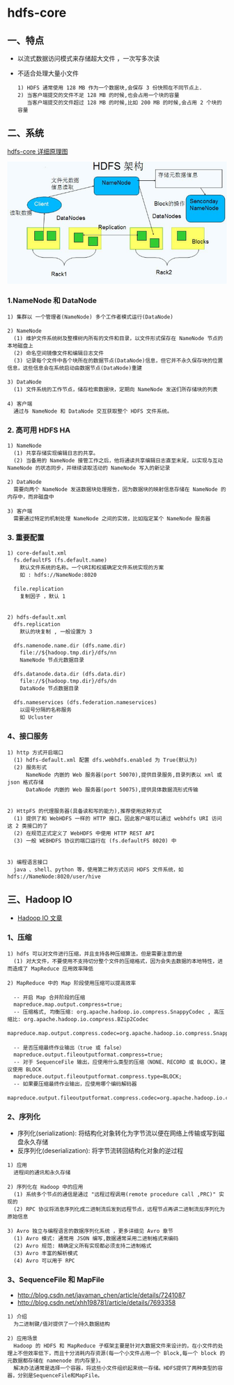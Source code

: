 # hdfs-core

## 一、特点

- 以流式数据访问模式来存储超大文件 ，一次写多次读
- 不适合处理大量小文件

  ```
  1) HDFS 通常使用 128 MB 作为一个数据块,会保存 3 份快照在不同节点上.
  2) 当客户端提交的文件不足 128 MB 的时候,也会占用一个块的容量
     当客户端提交的文件超过 128 MB 的时候,比如 200 MB 的时候,会占用 2 个块的容量
  ```


## 二、系统

[hdfs-core 详细原理图](https://www.processon.com/view/link/56629a87e4b01db999f2f337)


![](../file/HDFS.jpg)

### 1.NameNode 和 DataNode


```
1) 集群以 一个管理者(NameNode) 多个工作者模式运行(DataNode)

2) NameNode
  (1) 维护文件系统树及整棵树内所有的文件和目录，以文件形式保存在 NameNode 节点的本地磁盘上
  (2) 命名空间镜像文件和编辑日志文件
  (3) 记录每个文件中各个块所在的数据节点(DataNode)信息，但它并不永久保存块的位置信息，这些信息会在系统启动由数据节点(DataNode)重建

3) DataNode
  (1) 文件系统的工作节点，储存检索数据块，定期向 NameNode 发送们所存储块的列表

4) 客户端
  通过与 NameNode 和 DataNode 交互获取整个 HDFS 文件系统。
```

### 2. 高可用 HDFS HA


```
1) NameNode
  (1) 共享存储实现编辑日志的共享。
  (2) 当备用的 NameNode 接管工作之后，他将通读共享编辑日志直至末尾，以实现与互动 NameNode 的状态同步，并继续读取活动的 NameNode 写入的新记录

2) DataNode
  需要向两个 NameNode 发送数据块处理报告，因为数据块的映射信息存储在 NameNode 的内存中，而非磁盘中

3) 客户端
  需要通过特定的机制处理 NameNode 之间的实效，比如指定某个 NameNode 服务器
```

### 3. 重要配置

```
1) core-default.xml
  fs.defaultFS (fs.default.name)
    默认文件系统的名称。一个URI和权威确定文件系统实现的方案
    如 : hdfs://NameNode:8020

  file.replication
    复制因子 ，默认 1


2) hdfs-default.xml
  dfs.replication
    默认的块复制 , 一般设置为 3

  dfs.namenode.name.dir (dfs.name.dir)
    file://${hadoop.tmp.dir}/dfs/nn
    NameNode 节点元数据目录

  dfs.datanode.data.dir (dfs.data.dir)
    file://${hadoop.tmp.dir}/dfs/dn
    DataNode 节点数据目录

  dfs.nameservices (dfs.federation.nameservices)
    以逗号分隔的名称服务
    如 Ucluster

```

### 4、接口服务

```
1) http 方式开启端口
  (1) hdfs-default.xml 配置 dfs.webhdfs.enabled 为 True(默认为)
  (2) 服务形式
      NameNode 内嵌的 Web 服务器(port 50070),提供目录服务,目录列表以 xml 或 json 格式存储
      DataNode 内嵌的 Web 服务器(port 50075),提供具体数据流形式传输


2) HttpFS 的代理服务器(具备读和写的能力),推荐使用这种方式
  (1) 提供了和 WebHDFS 一样的 HTTP 接口，因此客户端可以通过 webhdfs URI 访问这 2 类接口的了
  (2) 在规范正式定义了 WebHDFS 中使用 HTTP REST API
  (3) 一般 WEBHDFS 协议的端口运行在 (fs.defaultFS 8020) 中


3) 编程语言接口
  java 、shell、python 等，使用第二种方式访问 HDFS 文件系统，如 hdfs://NameNode:8020/user/hive

```


## 三、Hadoop IO

- [Hadoop IO 文章](http://sishuok.com/forum/blogPost/list/5963.html)

### 1、压缩

```
1) hdfs 可以对文件进行压缩，并且支持各种压缩算法，但是需要注意的是
  (1) 对大文件，不要使用不支持切分整个文件的压缩格式，因为会失去数据的本地特性，进而造成了 MapReduce 应用效率降低

2) MapReduce 中的 Map 阶段使用压缩可以提高效率

  -- 开启 Map 合并阶段的压缩
  mapreduce.map.output.compress=true;
  -- 压缩格式, 均衡压缩: org.apache.hadoop.io.compress.SnappyCodec , 高压缩比: org.apache.hadoop.io.compress.BZip2Codec
  mapreduce.map.output.compress.codec=org.apache.hadoop.io.compress.SnappyCodec;

  -- 是否压缩最终作业输出（true 或 false）
  mapreduce.output.fileoutputformat.compress=true;
  -- 对于 SequenceFile 输出，应使用什么类型的压缩（NONE、RECORD 或 BLOCK）。建议使用 BLOCK
  mapreduce.output.fileoutputformat.compress.type=BLOCK;
  -- 如果要压缩最终作业输出，应使用哪个编码解码器
  mapreduce.output.fileoutputformat.compress.codec=org.apache.hadoop.io.compress.SnappyCodec;

```

### 2、序列化

- 序列化(serialization): 将结构化对象转化为字节流以便在网络上传输或写到磁盘永久存储
- 反序列化(deserialization): 将字节流转回结构化对象的逆过程

```
1) 应用
  进程间的通讯和永久存储

2) 序列化在 Hadoop 中的应用
  (1) 系统多个节点的通信是通过 "远程过程调用(remote procedure call ,PRC)" 实现的
  (2) RPC 协议将消息序列化成二进制流后发到远程节点，远程节点再讲二进制流反序列化为原始信息

3) Avro 独立与编程语言的数据序列化系统 ，更多详细见 Avro 章节
  (1) Avro 模式: 通常用 JSON 编写,数据通常采用二进制格式来编码
  (2) Avro 规范: 精确定义所有实现都必须支持二进制格式
  (3) Avro 丰富的解析模式
  (4) Avro 可以用于 RPC
```


### 3、SequenceFile 和 MapFile

- http://blog.csdn.net/javaman_chen/article/details/7241087
- http://blog.csdn.net/xhh198781/article/details/7693358

```
1) 介绍
  为二进制键/值对提供了一个持久数据结构

2) 应用场景
  Hadoop 的 HDFS 和 MapReduce 子框架主要是针对大数据文件来设计的，在小文件的处理上不但效率低下，而且十分消耗内存资源(每一个小文件占用一个 Block,每一个 block 的元数据都存储在 namenode 的内存里)。
  解决办法通常是选择一个容器，将这些小文件组织起来统一存储。HDFS提供了两种类型的容器，分别是SequenceFile和MapFile。
```
